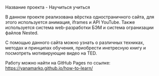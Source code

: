 Название проекта - Научиться учиться

В данном проекте реализована вёрстка одностраничного сайта, для этого используется анимация, iframes и API YouTube. Также используется система web-разработки БЭМ и система огранизации файлов Nested.

С помощью данного сайта можно узнать о различных техниках, методах и принципах обучения, приобрести инетресную книгу и посмотреть мотивирующие видео на TED.

Работу можно найти на GitHub Pages по ссылке:  https://yanamarko.github.io/how-to-learn/
